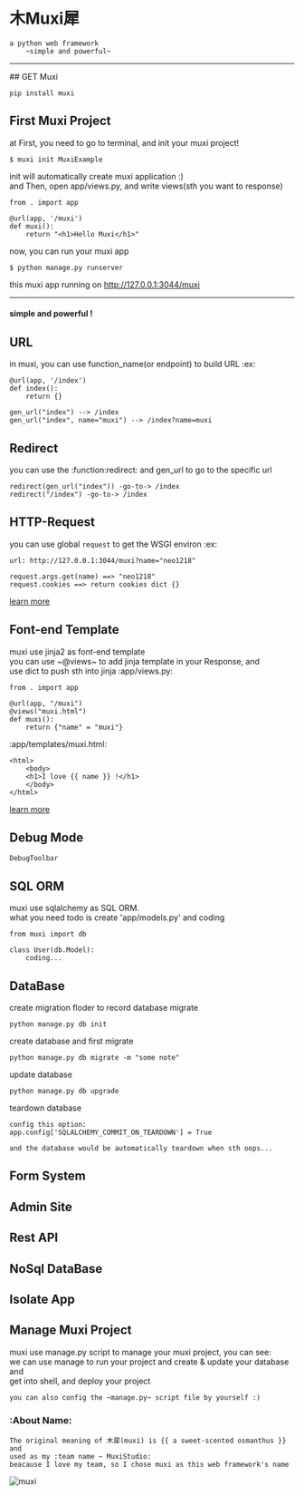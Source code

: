  木Muxi犀
==

	a python web framework
		~simple and powerful~

<hr/>
## GET Muxi

	pip install muxi

## First Muxi Project
at First, you need to go to terminal, and init your muxi project!

	$ muxi init MuxiExample

init will automatically create muxi application :) <br/>
and Then, open app/views.py, and write views(sth you want to response)

	from . import app

	@url(app, '/muxi')
	def muxi():
		return "<h1>Hello Muxi</h1>"

now, you can run your muxi app

	$ python manage.py runserver

this muxi app running on http://127.0.0.1:3044/muxi
<hr>

#### simple and  powerful !

## URL
in muxi, you can use function_name(or endpoint) to build URL
:ex:

	@url(app, '/index')
	def index():
		return {}

	gen_url("index") --> /index
	gen_url("index", name="muxi") --> /index?name=muxi

## Redirect
you can use the :function:redirect: and gen_url to go to the specific url

	redirect(gen_url("index")) -go-to-> /index
	redirect("/index") -go-to-> /index

## HTTP-Request
you can use global <code>request</code> to get the WSGI environ
:ex:

	url: http://127.0.0.1:3044/muxi?name="neo1218"

	request.args.get(name) ==> "neo1218"
	request.cookies ==> return cookies dict {}

[learn more](#)

## Font-end Template
muxi use jinja2 as font-end template <br/>
you can use ~@views~ to add jinja template in your Response, and <br/>
use dict to push sth into jinja
:app/views.py:

	from . import app

	@url(app, "/muxi")
	@views("muxi.html")
	def muxi():
		return {"name" = "muxi"}

:app/templates/muxi.html:

	<html>
		<body>
		<h1>I love {{ name }} !</h1>
		</body>
	</html>

[learn more](#)
## Debug Mode

	DebugToolbar

## SQL ORM
muxi use sqlalchemy as SQL ORM. <br/>
what you need todo is create 'app/models.py' and coding

	from muxi import db

	class User(db.Model):
		coding...

## DataBase
create migration floder to record database migrate

	python manage.py db init

create database and first migrate

	python manage.py db migrate -m "some note"

update database

	python manage.py db upgrade

teardown database

	config this option:
	app.config['SQLALCHEMY_COMMIT_ON_TEARDOWN'] = True

	and the database would be automatically teardown when sth oops...

## Form System

## Admin Site

## Rest API

## NoSql DataBase

## Isolate App

## Manage Muxi Project
muxi use manage.py script to manage your muxi project, you can see:<br/>
we can use manage to run your project and create & update your database and<br/>
get into shell, and deploy your project

	you can also config the ~manage.py~ script file by yourself :)

### :About Name:

	The original meaning of 木犀(muxi) is {{ a sweet-scented osmanthus }} and
	used as my :team name ~ MuxiStudio:
	beacause I love my team, so I chose muxi as this web framework's name

![muxi](http://7xj431.com1.z0.glb.clouddn.com/slogan_bg.png)
